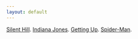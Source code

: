 ```yaml
---
layout: default
---
```


[Silent Hill](./another-page.html).
[Indiana Jones](./another-page.html).
[Getting Up](./another-page.html).
[Spider-Man](./another-page.html).

